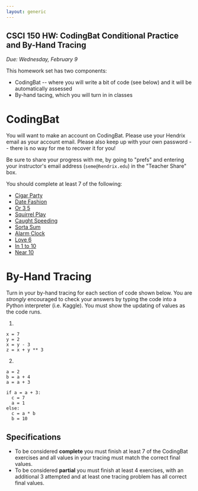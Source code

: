 ```yaml
---
layout: generic
---
```


CSCI 150 HW: CodingBat Conditional Practice and By-Hand Tracing
-----------------------------------------------

*Due: Wednesday, February 9*

This homework set has two components:
* CodingBat -- where you will write a bit of code (see below) and it will be automatically assessed
* By-hand tacing, which you will turn in in classes

# CodingBat

You will want to make an account on CodingBat. Please use your Hendrix email as your account email.
Please also keep up with your own password -- there is no way for me to recover it for you!

 Be sure to share your progress with me, by going to "prefs" and entering
your instructor's email address (`seme@hendrix.edu`) in the "Teacher Share" box.

You should complete at least 7 of the following:

- [Cigar Party](https://codingbat.com/prob/p195669)
- [Date Fashion](https://codingbat.com/prob/p129125)
- [Or 3 5](https://codingbat.com/prob/p288587?parent=/home/ferrer@hendrix.edu)
- [Squirrel Play](https://codingbat.com/prob/p135815)
- [Caught Speeding](https://codingbat.com/prob/p137202)
- [Sorta Sum](https://codingbat.com/prob/p116620)
- [Alarm Clock](https://codingbat.com/prob/p119867)
- [Love 6](https://codingbat.com/prob/p100958)
- [In 1 to 10](https://codingbat.com/prob/p158497)
- [Near 10](https://codingbat.com/prob/p165321)

# By-Hand Tracing

Turn in your by-hand tracing for each section of code shown below. You are *strongly* encouraged to check your answers
by typing the code into a Python interpreter (i.e. Kaggle). You must show the updating of values as the code runs.

1.

    x = 7
    y = 2
    x = y - 3
    z = x + y ** 3


 2.

    a = 2
    b = a + 4
    a = a + 3

    if a = a + 3:
      c = 7
      a = 1
    else:
      c = a * b
      b = 10


## Specifications

- To be considered **complete** you must finish at least 7 of the CodingBat exercises and all values in your tracing must match the correct final values.
- To be considered **partial** you must finish at least 4 exercises, with an additional 3 attempted and at least one tracing problem has all correct final values.
